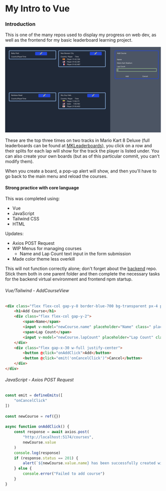My Intro to Vue
======

### Introduction
This is one of the many repos used to display my progress on web dev, as well as the frontend for my basic leaderboard learning project.

![(Preview)](images/preview.png)

These are the top three times on two tracks in Mario Kart 8 Deluxe (full leaderboards can be found at [MKLeaderboards](https://www.mkleaderboards.com/mk8dx)), you click on a row and their splits for each lap will show for the track the player is listed under. You can also create your own boards (but as of this particular commit, you can't modify them).

When you create a board, a pop-up alert will show, and then you'll have to go back to the main menu and reload the courses.

#### Strong practice with core language
This was completed using:

* Vue
* JavaScript
* Tailwind CSS
* HTML

Updates:

* Axios POST Request
* WIP Menus for managing courses
  * Name and Lap Count text input in the form submission
* Made color theme less overkill

This will not function correctly alone; don't forget about the [backend](https://github.com/FutureNine972/leaderboard-basic-flask) repo. Stick them both in one parent folder and then complete the necessary tasks for the backend virtual environment and frontend npm startup.

###### Vue/Tailwind - AddCourseView
```html
<div class="flex flex-col gap-y-8 border-blue-700 bg-transparent px-4 py-2 rounded-md border-4">
    <h1>Add Course</h1>
    <div class="flex flex-col gap-y-2">
        <span>Name</span>
        <input v-model="newCourse.name" placeholder="Name" class=" placeholder-blue-200" />
        <span>Lap Count</span>
        <input v-model="newCourse.lapCount" placeholder="Lap Count" class=" placeholder-blue-200" />
    </div>
    <div class="flex gap-x-30 w-full justify-center">
        <button @click="onAddClick">Add</button>
        <button @click="emit('onCancelClick')">Cancel</button>
    </div>
</div>
```

###### JavaScript - Axios POST Request
```js
const emit = defineEmits([
    "onCancelClick"
])

const newCourse = ref({})

async function onAddClick() {
    const response = await axios.post(
        "http://localhost:5174/courses",
        newCourse.value
    )
    console.log(response)
    if (response.status == 201) {
        alert(`${newCourse.value.name} has been successfully created with ${newCourse.value.lapCount} laps!`)
    } else {
        console.error("Failed to add course")
    }
}
```